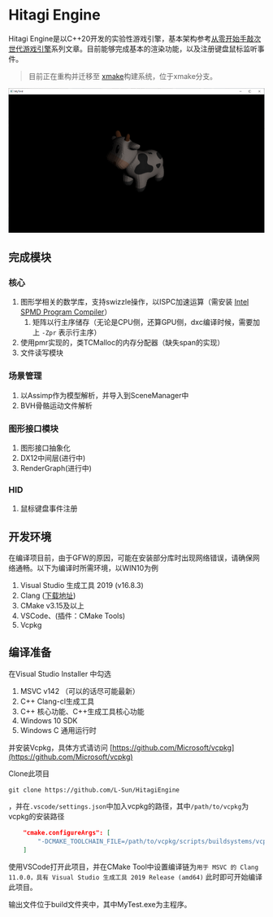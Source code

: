 # Hitagi Engine
Hitagi Engine是以C++20开发的实验性游戏引擎，基本架构参考[从零开始手敲次世代游戏引擎](https://zhuanlan.zhihu.com/p/28587092)系列文章。目前能够完成基本的渲染功能，以及注册键盘鼠标监听事件。

> 目前正在重构并迁移至 [xmake](https://github.com/xmake-io/xmake)构建系统，位于xmake分支。

![](/doc/src/demo.png)

## 完成模块
### 核心

1. 图形学相关的数学库，支持swizzle操作，以ISPC加速运算（需安装 [Intel SPMD Program Compiler](https://github.com/ispc/ispc)）
    1. 矩阵以行主序储存（无论是CPU侧，还算GPU侧，dxc编译时候，需要加上 `-Zpr` 表示行主序）
2. 使用pmr实现的，类TCMalloc的内存分配器（缺失span的实现）
3. 文件读写模块

### 场景管理
1. 以Assimp作为模型解析，并导入到SceneManager中
2. BVH骨骼运动文件解析

### 图形接口模块
1. 图形接口抽象化
2. DX12中间层(进行中)
3. RenderGraph(进行中)

### HID
1. 鼠标键盘事件注册

## 开发环境
在编译项目前，由于GFW的原因，可能在安装部分库时出现网络错误，请确保网络通畅。以下为编译时所需环境，以WIN10为例
1. Visual Studio 生成工具 2019 (v16.8.3)
2. Clang ([下载地址](http://llvm.org/releases/download.html))
3. CMake v3.15及以上
4. VSCode、(插件：CMake Tools)
5. Vcpkg

## 编译准备
在Visual Studio Installer 中勾选
1. MSVC v142 （可以的话尽可能最新）
2. C++ Clang-cl生成工具
3. C++ 核心功能、C++生成工具核心功能
4. Windows 10 SDK
5. Windows C 通用运行时

并安装Vcpkg，具体方式请访问 [https://github.com/Microsoft/vcpkg](https://github.com/Microsoft/vcpkg)

Clone此项目
```
git clone https://github.com/L-Sun/HitagiEngine
```
，并在`.vscode/settings.json`中加入vcpkg的路径，其中`/path/to/vcpkg`为vcpkg的安装路径
```json
    "cmake.configureArgs": [
        "-DCMAKE_TOOLCHAIN_FILE=/path/to/vcpkg/scripts/buildsystems/vcpkg.cmake"
    ]
```

使用VSCode打开此项目，并在CMake Tool中设置编译链为`用于 MSVC 的 Clang 11.0.0，具有 Visual Studio 生成工具 2019 Release (amd64)`
此时即可开始编译此项目。

输出文件位于build文件夹中，其中MyTest.exe为主程序。
